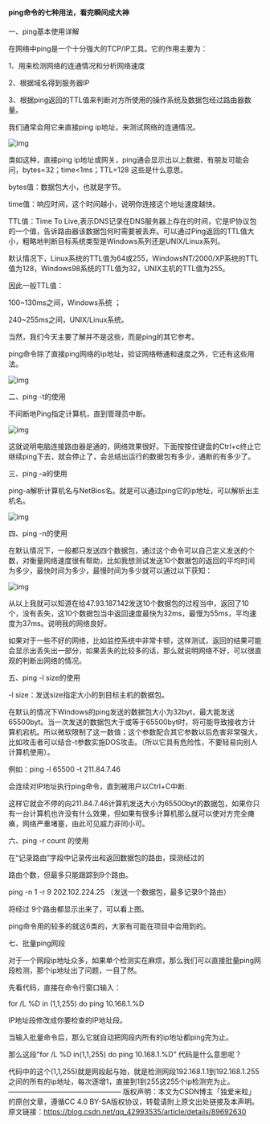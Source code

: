 
#### ping命令的七种用法，看完瞬间成大神
一、ping基本使用详解

在网络中ping是一个十分强大的TCP/IP工具。它的作用主要为：

1、用来检测网络的连通情况和分析网络速度

2、根据域名得到服务器IP

3、根据ping返回的TTL值来判断对方所使用的操作系统及数据包经过路由器数量。

我们通常会用它来直接ping ip地址，来测试网络的连通情况。

![img](../images/XrXZ6uXDNddn5rU66xMi62.jpg)

类如这种，直接ping ip地址或网关，ping通会显示出以上数据，有朋友可能会问，bytes=32；time<1ms；TTL=128 这些是什么意思。

bytes值：数据包大小，也就是字节。

time值：响应时间，这个时间越小，说明你连接这个地址速度越快。

TTL值：Time To Live,表示DNS记录在DNS服务器上存在的时间，它是IP协议包的一个值，告诉路由器该数据包何时需要被丢弃。可以通过Ping返回的TTL值大小，粗略地判断目标系统类型是Windows系列还是UNIX/Linux系列。

默认情况下，Linux系统的TTL值为64或255，WindowsNT/2000/XP系统的TTL值为128，Windows98系统的TTL值为32，UNIX主机的TTL值为255。

因此一般TTL值：

100~130ms之间，Windows系统 ；

240~255ms之间，UNIX/Linux系统。

当然，我们今天主要了解并不是这些，而是ping的其它参考。

ping命令除了直接ping网络的ip地址，验证网络畅通和速度之外，它还有这些用法。

![img](../images/zLq96z8cDC6Hrr69kmkCCY.jpg)

二、ping -t的使用

不间断地Ping指定计算机，直到管理员中断。

![img](../images/BJlVgPBB95J077TG85rjtD.jpg)

这就说明电脑连接路由器是通的，网络效果很好。下面按按住键盘的Ctrl+c终止它继续ping下去，就会停止了，会总结出运行的数据包有多少，通断的有多少了。

三、ping -a的使用

ping-a解析计算机名与NetBios名。就是可以通过ping它的ip地址，可以解析出主机名。

![img](../images/gj07JZERiJTj1Z3T3898Cq.jpg.thumb.jpg)

四、ping -n的使用

在默认情况下，一般都只发送四个数据包，通过这个命令可以自己定义发送的个数，对衡量网络速度很有帮助，比如我想测试发送10个数据包的返回的平均时间为多少，最快时间为多少，最慢时间为多少就可以通过以下获知：

![img](../images/qqjvP9tiFqhyQR6QJPPbfI.jpg)

从以上我就可以知道在给47.93.187.142发送10个数据包的过程当中，返回了10个，没有丢失，这10个数据包当中返回速度最快为32ms，最慢为55ms，平均速度为37ms。说明我的网络良好。

如果对于一些不好的网络，比如监控系统中非常卡顿，这样测试，返回的结果可能会显示出丢失出一部分，如果丢失的比较多的话，那么就说明网络不好，可以很直观的判断出网络的情况。

五、ping -l size的使用

-l size：发送size指定大小的到目标主机的数据包。

在默认的情况下Windows的ping发送的数据包大小为32byt，最大能发送65500byt。当一次发送的数据包大于或等于65500byt时，将可能导致接收方计算机宕机。所以微软限制了这一数值；这个参数配合其它参数以后危害非常强大，比如攻击者可以结合-t参数实施DOS攻击。（所以它具有危险性，不要轻易向别人计算机使用）。

例如：ping -l 65500 -t 211.84.7.46

会连续对IP地址执行ping命令，直到被用户以Ctrl+C中断.



这样它就会不停的向211.84.7.46计算机发送大小为65500byt的数据包，如果你只有一台计算机也许没有什么效果，但如果有很多计算机那么就可以使对方完全瘫痪，网络严重堵塞，由此可见威力非同小可。

六、ping -r count 的使用

在“记录路由”字段中记录传出和返回数据包的路由，探测经过的

路由个数，但最多只能跟踪到9个路由。

ping -n 1 -r 9 202.102.224.25 （发送一个数据包，最多记录9个路由）



将经过 9个路由都显示出来了，可以看上图。

ping命令用的较多的就这6类的，大家有可能在项目中会用到的。

七、批量ping网段

对于一个网段ip地址众多，如果单个检测实在麻烦，那么我们可以直接批量ping网段检测，那个ip地址出了问题，一目了然。

先看代码，直接在命令行窗口输入：

for /L %D in (1,1,255) do ping 10.168.1.%D

IP地址段修改成你要检查的IP地址段。



当输入批量命令后，那么它就自动把网段内所有的ip地址都ping完为止。

那么这段“for /L %D in(1,1,255) do ping 10.168.1.%D” 代码是什么意思呢？

代码中的这个(1,1,255)就是网段起与始，就是检测网段192.168.1.1到192.168.1.255之间的所有的ip地址，每次逐增1，直接到1到255这255个ip检测完为止。
————————————————
版权声明：本文为CSDN博主「独爱米粒」的原创文章，遵循CC 4.0 BY-SA版权协议，转载请附上原文出处链接及本声明。
原文链接：https://blog.csdn.net/qq_42993535/article/details/89692630